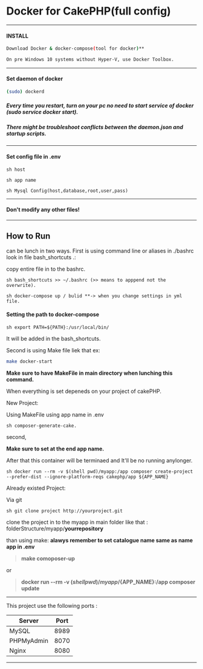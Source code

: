 # Docker for CakePHP(full config)
----------------------------------
#### INSTALL
```sh
Download Docker & docker-compose(tool for docker)**
```

```sh
On pre Windows 10 systems without Hyper-V, use Docker Toolbox.
```
----------------------------------

#### Set daemon of docker

```sh
(sudo) dockerd
```

##### Every time you restart, turn on your pc no need to start service of docker (sudo service docker start).
##### There might be troubleshoot conflicts between the daemon.json and startup scripts.
----------------------------------
#### Set config file in .env


```sh host ```

```sh app name ```

```sh Mysql Config(host,database,root,user,pass) ```

----------------------------------
#### Don't modify any other files!
----------------------------------

## How to Run
can be lunch in two ways.
First is using command line or aliases in ./bashrc look in file bash_shortcuts .:

copy entire file in to the bashrc.

```sh bash_shortcuts >> ~/.bashrc (>> means to apppend not the overwrite). ```

```sh docker-compose up / bulid **-> when you change settings in yml file. ```

#### Setting the path to docker-compose 

```sh export PATH=${PATH}:/usr/local/bin/ ```

It will be added in the bash_shortcuts.


Second is using Make file liek that ex: 

```sh
make docker-start 
```

**Make sure to have MakeFile in main directory when lunching this command.**


When everything is set depeneds on your project of cakePHP.

New Project:

Using MakeFile using app name in .env 

```sh composer-generate-cake. ```

second,

**Make sure to set at the end app name.**

After that this container will be terminaed and It'll be no running anylonger. 

 ```sh docker run --rm -v $(shell pwd)/myapp:/app composer create-project --prefer-dist --ignore-platform-reqs cakephp/app ${APP_NAME} ```

Already existed Project:

Via git

```sh git clone project http://yourproject.git ```

clone the project in to the myapp in main folder like that : folderStructure/myapp/__yourrepository__

than using make: **alawys remember to set catalogue name same as name app in .env**

>**make comoposer-up**

or

>**docker run --rm -v $(shell pwd)/myapp/${APP_NAME}:/app composer update**


----------------------------------

This project use the following ports :

| Server     | Port |
|------------|------|
| MySQL      | 8989 |
| PHPMyAdmin | 8070 |
| Nginx      | 8080 |

----------------------------------
